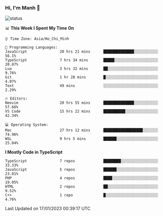 ### Hi, I'm Manh 👋

![status](https://badge.stateful.com/manhhn01/status.svg)

<!--START_SECTION:waka-->
📊 **This Week I Spent My Time On** 

```text
⌚︎ Time Zone: Asia/Ho_Chi_Minh

💬 Programming Languages: 
JavaScript               20 hrs 21 mins      ██████████████░░░░░░░░░░░   56.1% 
TypeScript               7 hrs 34 mins       █████░░░░░░░░░░░░░░░░░░░░   20.87% 
Lua                      3 hrs 32 mins       ██░░░░░░░░░░░░░░░░░░░░░░░   9.76% 
Git                      1 hr 28 mins        █░░░░░░░░░░░░░░░░░░░░░░░░   4.07% 
Text                     49 mins             ░░░░░░░░░░░░░░░░░░░░░░░░░   2.29%

🔥 Editors: 
Neovim                   20 hrs 55 mins      ██████████████░░░░░░░░░░░   57.66% 
VS Code                  15 hrs 22 mins      ██████████░░░░░░░░░░░░░░░   42.34%

💻 Operating System: 
Mac                      27 hrs 12 mins      ██████████████████░░░░░░░   74.96% 
WSL                      9 hrs 5 mins        ██████░░░░░░░░░░░░░░░░░░░   25.04%

```

**I Mostly Code in TypeScript** 

```text
TypeScript               7 repos             ████████░░░░░░░░░░░░░░░░░   33.33% 
JavaScript               5 repos             ██████░░░░░░░░░░░░░░░░░░░   23.81% 
PHP                      4 repos             ████░░░░░░░░░░░░░░░░░░░░░   19.05% 
HTML                     2 repos             ██░░░░░░░░░░░░░░░░░░░░░░░   9.52% 
C++                      1 repo              █░░░░░░░░░░░░░░░░░░░░░░░░   4.76%

```



 Last Updated on 17/01/2023 00:39:17 UTC
<!--END_SECTION:waka-->
